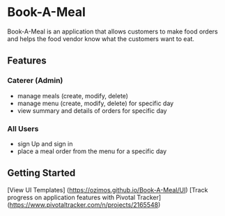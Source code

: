 # Book-A-Meal


Book-A-Meal is an application that allows customers to make food orders and helps the food
vendor know what the customers want to eat.

## Features


### Caterer (Admin)

* manage meals (create, modify, delete)
* manage menu (create, modify, delete) for specific day
* view summary and details of orders for specific day

### All Users

* sign Up and sign in
* place a meal order from the menu for a specific day

## Getting Started

[View UI Templates] (https://ozimos.github.io/Book-A-Meal/UI)
[Track progress on application features with Pivotal Tracker] (https://www.pivotaltracker.com/n/projects/2165548)
